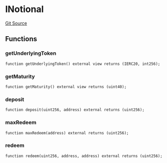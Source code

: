 # INotional
[Git Source](https://github.com/Swivel-Finance/illuminate/blob/76b26ef748dc63cf89e3fa660df1bda262dcef15/src/interfaces/INotional.sol)


## Functions
### getUnderlyingToken


```solidity
function getUnderlyingToken() external view returns (IERC20, int256);
```

### getMaturity


```solidity
function getMaturity() external view returns (uint40);
```

### deposit


```solidity
function deposit(uint256, address) external returns (uint256);
```

### maxRedeem


```solidity
function maxRedeem(address) external returns (uint256);
```

### redeem


```solidity
function redeem(uint256, address, address) external returns (uint256);
```

